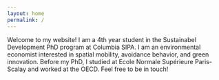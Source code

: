 ```yaml
---
layout: home
permalink: /
---
```


Welcome to my website! 
I am a 4th year student in the Sustainabel Development PhD program at Columbia SIPA. 
I am an environmental economist interested in spatial mobility, avoidance behavior, and green innovation. 
Before my PhD, I studied at Ecole Normale Supérieure Paris-Scalay and worked at the OECD. Feel free to be in touch! 
